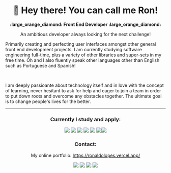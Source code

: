 <div align="center"><h1>👋 Hey there! You can call me Ron!</h1>
  <p><strong> :large_orange_diamond: Front End Developer :large_orange_diamond: <strong</p></strong></div>


<p align="center">
An ambitious developer always looking for the next challenge! </p>
<p>Primarily creating and perfecting user interfaces amongst other general front end development projects. I am currently studying software engineering full-time, plus a variety of other libraries and super-sets in my free time. Oh and I also fluently speak other languages other than English such as Portuguese and Spanish!</p>

<br>
<p>I am deeply passioante about technology itself and in love with the concept of learning, never hesitant to ask for help and eager to join a team in order to put down roots and overcome any obstacles together. The ultimate goal is to change people's lives for the better.</p>


___


<div align="center"><h3>Currently I study and apply:</h3>

<img src ="https://img.shields.io/badge/HTML-239120?style=for-the-badge&logo=html5&logoColor=white"> <img src ="https://img.shields.io/badge/CSS-239120?&style=for-the-badge&logo=css3&logoColor=white"> <img src ="https://img.shields.io/badge/JavaScript-F7DF1E?style=for-the-badge&logo=javascript&logoColor=black"> <img src ="https://img.shields.io/badge/TypeScript-007ACC?style=for-the-badge&logo=typescript&logoColor=white"> <img src ="https://img.shields.io/badge/Tailwind_CSS-38B2AC?style=for-the-badge&logo=tailwind-css&logoColor=white"> <img src ="https://img.shields.io/badge/react-%2320232a.svg?style=for-the-badge&logo=react&logoColor=%2361DAFB"><img src ="https://img.shields.io/badge/Next-black?style=for-the-badge&logo=next.js&logoColor=white">

<h3>Contact:</h3>

My online portfolio: https://ronaldolopes.vercel.app/

<a href="mailto:ronaldofslopes@gmail.com"><image src = "https://img.shields.io/badge/Gmail-D14836?style=for-the-badge&logo=gmail&logoColor=white"></a>
<a href="https://api.whatsapp.com/send?phone=5521979433173"><image src = "https://img.shields.io/badge/WhatsApp-25D366?style=for-the-badge&logo=whatsapp&logoColor=white"></a> <a href="https://www.linkedin.com/in/ronaldo-figueiredo-santiago-lopes-rj/"><image src = "https://img.shields.io/badge/LinkedIn-0077B5?style=for-the-badge&logo=linkedin&logoColor=white"></a> <a href="https://www.instagram.com/ronaldolopes9256/"><image src = "https://img.shields.io/badge/Instagram-E4405F?style=for-the-badge&logo=instagram&logoColor=white"></div>
